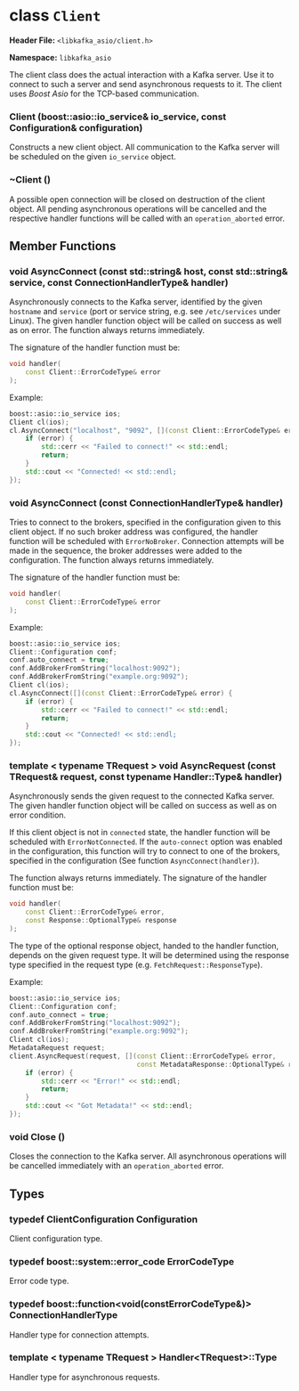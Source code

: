 
class `Client`
==============

**Header File:** `<libkafka_asio/client.h>`

**Namespace:** `libkafka_asio`

The client class does the actual interaction with a Kafka server. Use it to
connect to such a server and send asynchronous requests to it. The client uses
_Boost Asio_ for the TCP-based communication.

### **Client** (boost::asio::io_service& io_service, const Configuration& configuration)

Constructs a new client object. All communication to the Kafka server will be
scheduled on the given `io_service` object.

### **~Client** ()

A possible open connection will be closed on destruction of the client object.
All pending asynchronous operations will be cancelled and the respective handler
functions will be called with an `operation_aborted` error.

Member Functions
----------------

### void **AsyncConnect** (const std::string& host, const std::string& service, const ConnectionHandlerType& handler)

Asynchronously connects to the Kafka server, identified by the given `hostname`
and `service` (port or service string, e.g. see `/etc/services` under Linux).
The given handler function object will be called on success as well as on error.
The function always returns immediately.

The signature of the handler function must be:
```cpp
void handler(
    const Client::ErrorCodeType& error
);
```

Example:

```cpp
boost::asio::io_service ios;
Client cl(ios);
cl.AsyncConnect("localhost", "9092", [](const Client::ErrorCodeType& error) {
    if (error) {
        std::cerr << "Failed to connect!" << std::endl;
        return;
    }
    std::cout << "Connected! << std::endl;
});
```

### void **AsyncConnect** (const ConnectionHandlerType& handler)

Tries to connect to the brokers, specified in the configuration given to this
client object. If no such broker address was configured, the handler function
will be scheduled with `ErrorNoBroker`.
Connection attempts will be made in the sequence, the broker addresses were
added to the configuration.
The function always returns immediately.

The signature of the handler function must be:
```cpp
void handler(
    const Client::ErrorCodeType& error
);
```

Example:

```cpp
boost::asio::io_service ios;
Client::Configuration conf;
conf.auto_connect = true;
conf.AddBrokerFromString("localhost:9092");
conf.AddBrokerFromString("example.org:9092");
Client cl(ios);
cl.AsyncConnect([](const Client::ErrorCodeType& error) {
    if (error) {
        std::cerr << "Failed to connect!" << std::endl;
        return;
    }
    std::cout << "Connected! << std::endl;
});
```

### template < typename TRequest \> void **AsyncRequest** (const TRequest& request, const typename Handler<TRequest>::Type& handler)

Asynchronously sends the given request to the connected Kafka server. The given
handler function object will be called on success as well as on error condition.

If this client object is not in `connected` state, the handler function will be
scheduled with `ErrorNotConnected`. If the `auto-connect` option was enabled in
the configuration, this function will try to connect to one of the brokers,
specified in the configuration (See function `AsyncConnect(handler)`).

The function always returns immediately. The signature of the handler function
must be:

```cpp
void handler(
    const Client::ErrorCodeType& error,
    const Response::OptionalType& response
);
```

The type of the optional response object, handed to the handler function,
depends on the given request type. It will be determined using the response type
specified in the request type (e.g. `FetchRequest::ResponseType`).

Example:

```cpp
boost::asio::io_service ios;
Client::Configuration conf;
conf.auto_connect = true;
conf.AddBrokerFromString("localhost:9092");
conf.AddBrokerFromString("example.org:9092");
Client cl(ios);
MetadataRequest request;
client.AsyncRequest(request, [](const Client::ErrorCodeType& error,
                                const MetadataResponse::OptionalType& response) {
    if (error) {
        std::cerr << "Error!" << std::endl;
        return;
    }
    std::cout << "Got Metadata!" << std::endl;
});
```

### void **Close** ()

Closes the connection to the Kafka server. All asynchronous operations will be
cancelled immediately with an `operation_aborted` error.

Types
-----

### typedef ClientConfiguration **Configuration**

Client configuration type.

### typedef boost::system::error_code **ErrorCodeType**

Error code type.

### typedef boost::function<void(constErrorCodeType&)\> **ConnectionHandlerType**

Handler type for connection attempts.

### template < typename TRequest \> **Handler<TRequest\>::Type**

Handler type for asynchronous requests.


